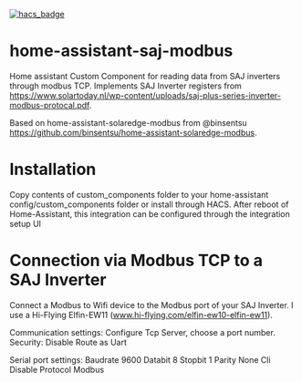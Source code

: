 [![hacs_badge](https://img.shields.io/badge/HACS-Default-orange.svg)](https://github.com/custom-components/hacs)

# home-assistant-saj-modbus
Home assistant Custom Component for reading data from SAJ inverters through modbus TCP.
Implements SAJ Inverter registers from https://www.solartoday.nl/wp-content/uploads/saj-plus-series-inverter-modbus-protocal.pdf.

Based on home-assistant-solaredge-modbus from @binsentsu https://github.com/binsentsu/home-assistant-solaredge-modbus.

# Installation
Copy contents of custom_components folder to your home-assistant config/custom_components folder or install through HACS.
After reboot of Home-Assistant, this integration can be configured through the integration setup UI

# Connection via Modbus TCP to a SAJ Inverter
Connect a Modbus to Wifi device to the Modbus port of your SAJ Inverter.
I use a Hi-Flying Elfin-EW11 (www.hi-flying.com/elfin-ew10-elfin-ew11).

Communication settings:
Configure Tcp Server, choose a port number.
Security: Disable
Route as Uart

Serial port settings:
Baudrate 9600
Databit 8
Stopbit 1
Parity None
Cli Disable
Protocol Modbus
